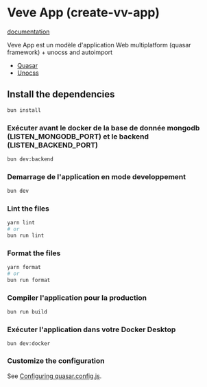 # Veve App (create-vv-app)

[documentation](https://vevedh.github.io/create-vv-app/ "Guide d'utilisation")

Veve App est un modèle d'application Web multiplatform (quasar framework) + unocss and autoimport

- [Quasar](https://quasar.dev)
- [Unocss](https://unocss.dev/)

## Install the dependencies

```bash
bun install
```

### Exécuter avant le docker de la base de donnée mongodb (LISTEN_MONGODB_PORT) et le backend (LISTEN_BACKEND_PORT)

```bash
bun dev:backend
```

### Demarrage de l'application en mode developpement

```bash
bun dev
```

### Lint the files

```bash
yarn lint
# or
bun run lint
```

### Format the files

```bash
yarn format
# or
bun run format
```

### Compiler l'application pour la production

```bash
bun run build
```

### Exécuter l'application dans votre Docker Desktop

```
bun dev:docker
```

### Customize the configuration

See [Configuring quasar.config.js](https://v2.quasar.dev/quasar-cli-vite/quasar-config-js).
